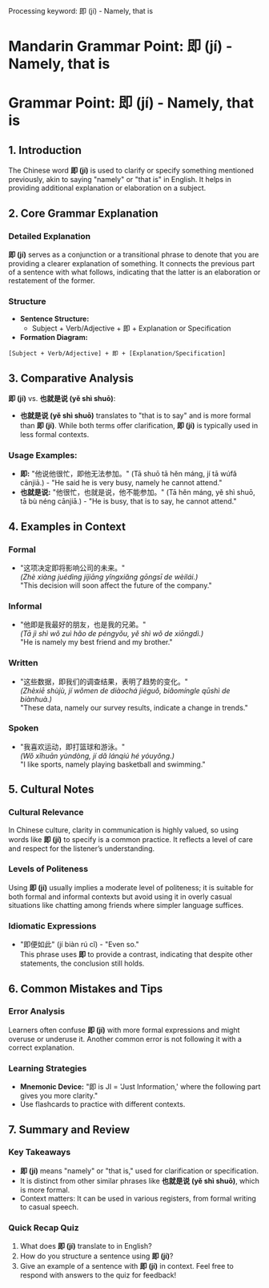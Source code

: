 Processing keyword: 即 (jí) - Namely, that is
# Mandarin Grammar Point: 即 (jí) - Namely, that is
# Grammar Point: 即 (jí) - Namely, that is
## 1. Introduction
The Chinese word **即 (jí)** is used to clarify or specify something mentioned previously, akin to saying "namely" or "that is" in English. It helps in providing additional explanation or elaboration on a subject.
## 2. Core Grammar Explanation
### Detailed Explanation
**即 (jí)** serves as a conjunction or a transitional phrase to denote that you are providing a clearer explanation of something. It connects the previous part of a sentence with what follows, indicating that the latter is an elaboration or restatement of the former.
### Structure
- **Sentence Structure:** 
  - Subject + Verb/Adjective + 即 + Explanation or Specification
- **Formation Diagram:** 
```
[Subject + Verb/Adjective] + 即 + [Explanation/Specification]
```
## 3. Comparative Analysis
**即 (jí)** vs. **也就是说 (yě shì shuō)**: 
- **也就是说 (yě shì shuō)** translates to "that is to say" and is more formal than **即 (jí)**. While both terms offer clarification, **即 (jí)** is typically used in less formal contexts. 
### Usage Examples:
- **即:** "他说他很忙，即他无法参加。" (Tā shuō tā hěn máng, jí tā wúfǎ cānjiā.) - "He said he is very busy, namely he cannot attend."
- **也就是说:** "他很忙，也就是说，他不能参加。" (Tā hěn máng, yě shì shuō, tā bù néng cānjiā.) - "He is busy, that is to say, he cannot attend."
## 4. Examples in Context
### Formal
- "这项决定即将影响公司的未来。"  
  *(Zhè xiàng juédìng jíjiāng yǐngxiǎng gōngsī de wèilái.)*  
  "This decision will soon affect the future of the company."
### Informal
- "他即是我最好的朋友，也是我的兄弟。"  
  *(Tā jì shì wǒ zuì hǎo de péngyǒu, yě shì wǒ de xiōngdì.)*  
  "He is namely my best friend and my brother."
### Written
- "这些数据，即我们的调查结果，表明了趋势的变化。"  
  *(Zhèxiē shùjù, jí wǒmen de diàochá jiéguǒ, biǎomíngle qūshì de biànhuà.)*  
  "These data, namely our survey results, indicate a change in trends."
### Spoken
- "我喜欢运动，即打篮球和游泳。"  
  *(Wǒ xǐhuān yùndòng, jí dǎ lánqiú hé yóuyǒng.)*  
  "I like sports, namely playing basketball and swimming."
## 5. Cultural Notes
### Cultural Relevance
In Chinese culture, clarity in communication is highly valued, so using words like **即 (jí)** to specify is a common practice. It reflects a level of care and respect for the listener’s understanding.
### Levels of Politeness
Using **即 (jí)** usually implies a moderate level of politeness; it is suitable for both formal and informal contexts but avoid using it in overly casual situations like chatting among friends where simpler language suffices.
### Idiomatic Expressions
- "即便如此" (jí biàn rú cǐ) - "Even so."  
  This phrase uses **即** to provide a contrast, indicating that despite other statements, the conclusion still holds.
## 6. Common Mistakes and Tips
### Error Analysis
Learners often confuse **即 (jí)** with more formal expressions and might overuse or underuse it. Another common error is not following it with a correct explanation.
### Learning Strategies
- **Mnemonic Device:** "即 is JI = 'Just Information,' where the following part gives you more clarity." 
- Use flashcards to practice with different contexts.
## 7. Summary and Review
### Key Takeaways
- **即 (jí)** means "namely" or "that is," used for clarification or specification.
- It is distinct from other similar phrases like **也就是说 (yě shì shuō)**, which is more formal.
- Context matters: It can be used in various registers, from formal writing to casual speech.
### Quick Recap Quiz
1. What does **即 (jí)** translate to in English?
2. How do you structure a sentence using **即 (jí)**?
3. Give an example of a sentence with **即 (jí)** in context. 
Feel free to respond with answers to the quiz for feedback!
